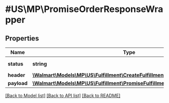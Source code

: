 # #US\MP\PromiseOrderResponseWrapper

## Properties

Name | Type | Description | Notes
------------ | ------------- | ------------- | -------------
**status** | **string** | Response status. | [optional]
**header** | [**\Walmart\Models\MP\US\Fulfillment\CreateFulfillmentRequestHeader**](CreateFulfillmentRequestHeader.md) |  | [optional]
**payload** | [**\Walmart\Models\MP\US\Fulfillment\PromiseFulfillments200ResponsePayload**](PromiseFulfillments200ResponsePayload.md) |  | [optional]


[[Back to Model list]](../) [[Back to API list]](../../Api/US/MP) [[Back to README]](../../README.md)
